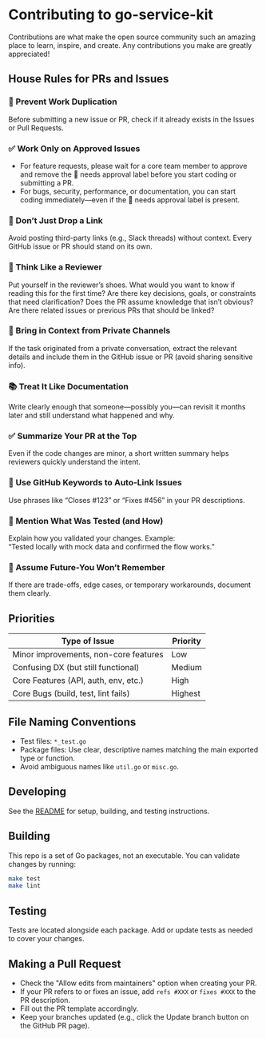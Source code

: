 # Contributing to go-service-kit

Contributions are what make the open source community such an amazing place to learn, inspire, and create. Any contributions you make are greatly appreciated!

## House Rules for PRs and Issues

### 👥 Prevent Work Duplication
Before submitting a new issue or PR, check if it already exists in the Issues or Pull Requests.

### ✅ Work Only on Approved Issues
- For feature requests, please wait for a core team member to approve and remove the 🚨 needs approval label before you start coding or submitting a PR.
- For bugs, security, performance, or documentation, you can start coding immediately—even if the 🚨 needs approval label is present.

### 🚫 Don’t Just Drop a Link
Avoid posting third-party links (e.g., Slack threads) without context. Every GitHub issue or PR should stand on its own.

### 👀 Think Like a Reviewer
Put yourself in the reviewer’s shoes. What would you want to know if reading this for the first time? Are there key decisions, goals, or constraints that need clarification? Does the PR assume knowledge that isn’t obvious? Are there related issues or previous PRs that should be linked?

### 🧵 Bring in Context from Private Channels
If the task originated from a private conversation, extract the relevant details and include them in the GitHub issue or PR (avoid sharing sensitive info).

### 📚 Treat It Like Documentation
Write clearly enough that someone—possibly you—can revisit it months later and still understand what happened and why.

### ✅ Summarize Your PR at the Top
Even if the code changes are minor, a short written summary helps reviewers quickly understand the intent.

### 🔗 Use GitHub Keywords to Auto-Link Issues
Use phrases like “Closes #123” or “Fixes #456” in your PR descriptions.

### 🧪 Mention What Was Tested (and How)
Explain how you validated your changes. Example:  
“Tested locally with mock data and confirmed the flow works.”

### 🧠 Assume Future-You Won’t Remember
If there are trade-offs, edge cases, or temporary workarounds, document them clearly.

## Priorities

| Type of Issue                        | Priority         |
|-------------------------------------- |-----------------|
| Minor improvements, non-core features | Low             |
| Confusing DX (but still functional)   | Medium          |
| Core Features (API, auth, env, etc.)  | High            |
| Core Bugs (build, test, lint fails)   | Highest         |

## File Naming Conventions

- Test files: `*_test.go`
- Package files: Use clear, descriptive names matching the main exported type or function.
- Avoid ambiguous names like `util.go` or `misc.go`.

## Developing

See the [README](./README.md) for setup, building, and testing instructions.

## Building

This repo is a set of Go packages, not an executable. You can validate changes by running:

```sh
make test
make lint
```

## Testing

Tests are located alongside each package. Add or update tests as needed to cover your changes.

## Making a Pull Request

- Check the "Allow edits from maintainers" option when creating your PR.
- If your PR refers to or fixes an issue, add `refs #XXX` or `fixes #XXX` to the PR description.
- Fill out the PR template accordingly.
- Keep your branches updated (e.g., click the Update branch button on the GitHub PR page).
